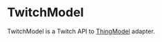 TwitchModel
===========

TwitchModel is a Twitch API to [ThingModel](https://github.com/SINTEF-9012/ThingModel) adapter.
